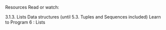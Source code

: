Resources
Read or watch:

3.1.3. Lists
Data structures (until 5.3. Tuples and Sequences included)
	Learn to Program 6 : Lists
